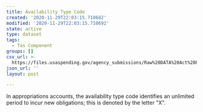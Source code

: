 ```yaml
---
title: Availability Type Code
created: '2020-11-29T22:03:15.710682'
modified: '2020-11-29T22:03:15.710692'
state: active
type: dataset
tags:
  - Tas Component
groups: []
csv_url: >-
  https://files.usaspending.gov/agency_submissions/Raw%20DATA%20Act%20Files/index.html
json_url: ''
layout: post

---
```

In appropriations accounts, the availability type code identifies an unlimited period to incur new obligations; this is denoted by the letter "X".
